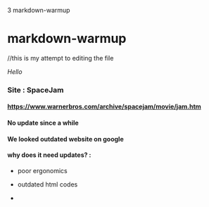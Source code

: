3 markdown-warmup
# markdown-warmup
//this is my attempt to editing the file

*Hello*

### Site : SpaceJam

#### https://www.warnerbros.com/archive/spacejam/movie/jam.htm

#### No update since a while

#### We looked outdated website on google

#### why does it need updates? : 

* poor ergonomics

* outdated html codes

* 

